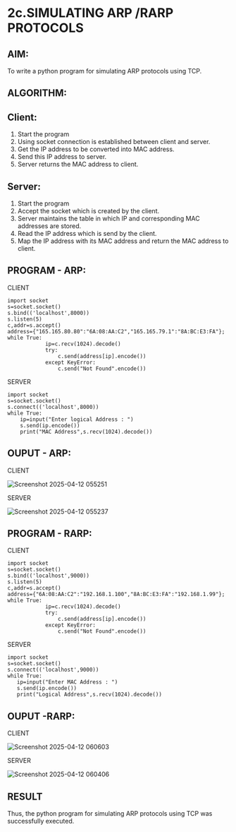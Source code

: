 # 2c.SIMULATING ARP /RARP PROTOCOLS

## AIM:

To write a python program for simulating ARP protocols using TCP.

## ALGORITHM:

## Client:

1. Start the program
2. Using socket connection is established between client and server.
3. Get the IP address to be converted into MAC address.
4. Send this IP address to server.
5. Server returns the MAC address to client.
   
## Server:

1. Start the program
2. Accept the socket which is created by the client.
3. Server maintains the table in which IP and corresponding MAC addresses are
stored.
4. Read the IP address which is send by the client.
5. Map the IP address with its MAC address and return the MAC address to client.
   
## PROGRAM - ARP:

CLIENT
```
import socket 
s=socket.socket() 
s.bind(('localhost',8000)) 
s.listen(5) 
c,addr=s.accept() 
address={"165.165.80.80":"6A:08:AA:C2","165.165.79.1":"8A:BC:E3:FA"}; 
while True: 
            ip=c.recv(1024).decode() 
            try: 
                c.send(address[ip].encode()) 
            except KeyError: 
                c.send("Not Found".encode())
```

SERVER
```
import socket 
s=socket.socket() 
s.connect(('localhost',8000)) 
while True:
    ip=input("Enter logical Address : ") 
    s.send(ip.encode()) 
    print("MAC Address",s.recv(1024).decode())
```

## OUPUT - ARP:

CLIENT

![Screenshot 2025-04-12 055251](https://github.com/user-attachments/assets/86ec9b98-88b1-473a-af60-6173f96c75ca)

SERVER

![Screenshot 2025-04-12 055237](https://github.com/user-attachments/assets/b962383d-1988-4e81-97a2-761af0225ab2)

## PROGRAM - RARP:

CLIENT
```
import socket 
s=socket.socket() 
s.bind(('localhost',9000)) 
s.listen(5) 
c,addr=s.accept() 
address={"6A:08:AA:C2":"192.168.1.100","8A:BC:E3:FA":"192.168.1.99"}; 
while True: 
            ip=c.recv(1024).decode() 
            try: 
                c.send(address[ip].encode()) 
            except KeyError: 
                c.send("Not Found".encode())
```

 SERVER
 ```
import socket 
s=socket.socket() 
s.connect(('localhost',9000)) 
while True: 
    ip=input("Enter MAC Address : ") 
    s.send(ip.encode()) 
    print("Logical Address",s.recv(1024).decode())
```

## OUPUT -RARP:

CLIENT

![Screenshot 2025-04-12 060603](https://github.com/user-attachments/assets/d99d7a78-a28c-4288-80fd-478481deb87b)

SERVER

![Screenshot 2025-04-12 060406](https://github.com/user-attachments/assets/f80c4f2d-87d1-43d2-ac81-d77d5d310a0a)

## RESULT
Thus, the python program for simulating ARP protocols using TCP was successfully 
executed.
